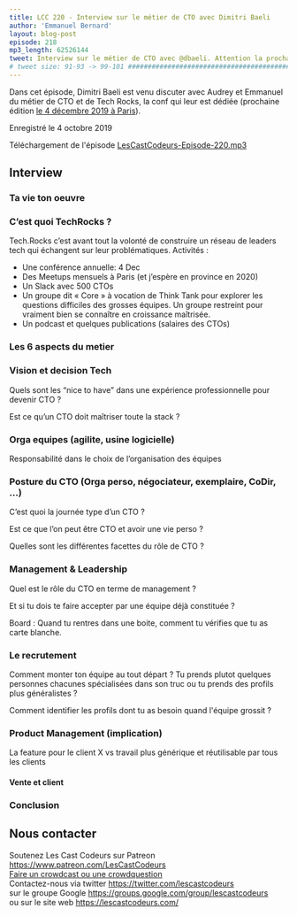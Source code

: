 ```yaml
---
title: LCC 220 - Interview sur le métier de CTO avec Dimitri Baeli 
author: 'Emmanuel Bernard'
layout: blog-post
episode: 218
mp3_length: 62526144
tweet: Interview sur le métier de CTO avec @dbaeli. Attention la prochaine édition de @TechRocksFr sera finalement le 4 décembre 2019 à Paris !
# tweet size: 91-93 -> 99-101 #######################################################################
---
```


Dans cet épisode, Dimitri Baeli est venu discuter avec Audrey et Emmanuel du métier de CTO et de Tech Rocks, la conf qui leur est dédiée (prochaine édition [le 4 décembre 2019 à Paris](https://www.tech.rocks/)).

Enregistré le 4 octobre 2019

Téléchargement de l'épisode [LesCastCodeurs-Episode-220.mp3](https://traffic.libsyn.com/lescastcodeurs/LesCastCodeurs-Episode-220.mp3)

## Interview 

### Ta vie ton oeuvre

### C’est quoi TechRocks ?

Tech.Rocks c’est avant tout la volonté de construire un réseau de leaders tech qui échangent sur leur problématiques. 
Activités :

* Une conférence annuelle: 4 Dec
* Des Meetups mensuels à Paris (et j’espère en province en 2020)
* Un Slack avec 500 CTOs
* Un groupe dit « Core » à vocation de Think Tank pour explorer les questions difficiles des grosses équipes. Un groupe restreint pour vraiment bien se connaître en croissance maîtrisée.
* Un podcast et quelques publications (salaires des CTOs)

### Les 6 aspects du metier

### Vision et decision Tech

Quels sont les “nice to have” dans une expérience professionnelle pour devenir CTO ?

Est ce qu’un CTO doit maîtriser toute la stack ? 

### Orga equipes (agilite, usine logicielle)

Responsabilité dans le choix de l’organisation des équipes

### Posture du CTO (Orga perso, négociateur, exemplaire, CoDir, ...)

C’est quoi la journée type d’un CTO ? 

Est ce que l’on peut être CTO et avoir une vie perso ?

Quelles sont les différentes facettes du rôle de CTO ?

### Management & Leadership

Quel est le rôle du CTO en terme de management ? 

Et si tu dois te faire accepter par une équipe déjà constituée ?

Board : Quand tu rentres dans une boite, comment tu vérifies que tu as carte blanche.

### Le recrutement

Comment monter ton équipe au tout départ ? Tu prends plutot quelques personnes chacunes spécialisées dans son truc ou tu prends des profils plus généralistes ?

Comment identifier les profils dont tu as besoin quand l'équipe grossit ?

### Product Management (implication)

La feature pour le client X vs travail plus générique et réutilisable par tous les clients

#### Vente et client

### Conclusion

## Nous contacter

Soutenez Les Cast Codeurs sur Patreon <https://www.patreon.com/LesCastCodeurs>  
[Faire un crowdcast ou une crowdquestion](https://lescastcodeurs.com/crowdcasting/)  
Contactez-nous via twitter <https://twitter.com/lescastcodeurs>  
sur le groupe Google <https://groups.google.com/group/lescastcodeurs>  
ou sur le site web <https://lescastcodeurs.com/>

